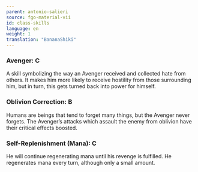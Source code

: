 ```yaml
---
parent: antonio-salieri
source: fgo-material-vii
id: class-skills
language: en
weight: 1
translation: "BananaShiki"
---
```


### Avenger: C

A skill symbolizing the way an Avenger received and collected hate from others.
It makes him more likely to receive hostility from those surrounding him, but in turn, this gets turned back into power for himself.

### Oblivion Correction: B

Humans are beings that tend to forget many things, but the Avenger never forgets.
The Avenger’s attacks which assault the enemy from oblivion have their critical effects boosted.

### Self-Replenishment (Mana): C

He will continue regenerating mana until his revenge is fulfilled.
He regenerates mana every turn, although only a small amount.
